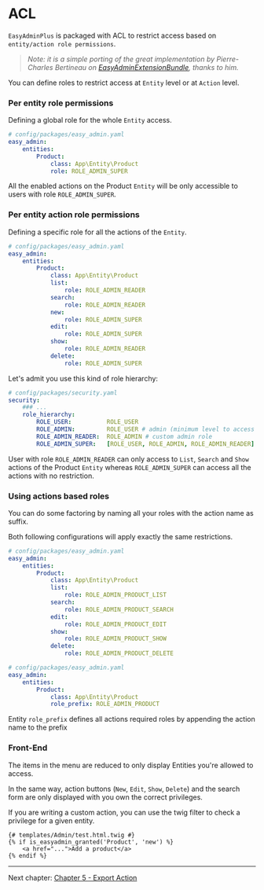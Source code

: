# ACL

`EasyAdminPlus` is packaged with ACL to restrict access based on `entity/action role permissions`.

> *Note: it is a simple porting of the great implementation by Pierre-Charles Bertineau on [EasyAdminExtensionBundle](https://github.com/alterphp/EasyAdminExtensionBundle), thanks to him.*

You can define roles to restrict access at `Entity` level or at `Action` level.

### Per entity role permissions

Defining a global role for the whole `Entity` access.

```yaml
# config/packages/easy_admin.yaml
easy_admin:
    entities:
        Product:
            class: App\Entity\Product
            role: ROLE_ADMIN_SUPER
```

All the enabled actions on the Product `Entity` will be only accessible to users with role `ROLE_ADMIN_SUPER`.

### Per entity action role permissions

Defining a specific role for all the actions of the `Entity`.

```yaml
# config/packages/easy_admin.yaml
easy_admin:
    entities:
        Product:
            class: App\Entity\Product
            list:
                role: ROLE_ADMIN_READER
            search:
                role: ROLE_ADMIN_READER
            new:
                role: ROLE_ADMIN_SUPER
            edit:
                role: ROLE_ADMIN_SUPER
            show:
                role: ROLE_ADMIN_READER
            delete:
                role: ROLE_ADMIN_SUPER
```

Let's admit you use this kind of role hierarchy:

```yaml
# config/packages/security.yaml
security:
    ### ...
    role_hierarchy:
        ROLE_USER:        	ROLE_USER
        ROLE_ADMIN:       	ROLE_USER # admin (minimum level to access back-office)
        ROLE_ADMIN_READER: 	ROLE_ADMIN # custom admin role
        ROLE_ADMIN_SUPER: 	[ROLE_USER, ROLE_ADMIN, ROLE_ADMIN_READER] # super-admin
```

User with role `ROLE_ADMIN_READER` can only access to `List`, `Search` and `Show` actions of the Product `Entity` whereas `ROLE_ADMIN_SUPER` can access all the actions with no restriction.

### Using actions based roles 

You can do some factoring by naming all your roles with the action name as suffix.

Both following configurations will apply exactly the same restrictions.

```yaml
# config/packages/easy_admin.yaml
easy_admin:
    entities:
        Product:
            class: App\Entity\Product
            list:
                role: ROLE_ADMIN_PRODUCT_LIST
            search:
                role: ROLE_ADMIN_PRODUCT_SEARCH
            edit:
                role: ROLE_ADMIN_PRODUCT_EDIT
            show:
                role: ROLE_ADMIN_PRODUCT_SHOW
            delete:
                role: ROLE_ADMIN_PRODUCT_DELETE
```

```yaml
# config/packages/easy_admin.yaml
easy_admin:
    entities:
        Product:
            class: App\Entity\Product
            role_prefix: ROLE_ADMIN_PRODUCT
```

Entity `role_prefix` defines all actions required roles by appending the action name to the prefix

### Front-End

The items in the menu are reduced to only display Entities you're allowed to access.

In the same way, action buttons (`New`, `Edit`, `Show`, `Delete`) and the search form are only displayed with you own the correct privileges.

If you are writing a custom action, you can use the twig filter to check a privilege for a given entity.

```twig
{# templates/Admin/test.html.twig #}
{% if is_easyadmin_granted('Product', 'new') %}
    <a href="...">Add a product</a>
{% endif %}
```

----------

Next chapter: [Chapter 5 - Export Action](chapter-5.md)